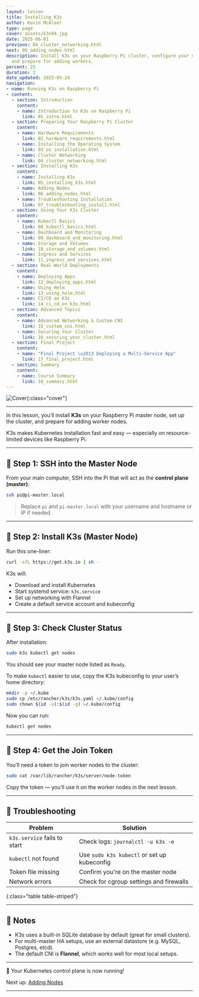 ```yaml
---
layout: lesson
title: Installing K3s
author: Kevin McAleer
type: page
cover: assets/k3s04.jpg
date: 2025-06-01
previous: 04_cluster_networking.html
next: 06_adding_nodes.html
description: Install K3s on your Raspberry Pi cluster, configure your master node,
  and prepare for adding workers.
percent: 25
duration: 2
date_updated: 2025-05-24
navigation:
- name: Running K3s on Raspberry Pi
- content:
  - section: Introduction
    content:
    - name: Introduction to K3s on Raspberry Pi
      link: 01_intro.html
  - section: Preparing Your Raspberry Pi Cluster
    content:
    - name: Hardware Requirements
      link: 02_hardware_requirements.html
    - name: Installing the Operating System
      link: 03_os_installation.html
    - name: Cluster Networking
      link: 04_cluster_networking.html
  - section: Installing K3s
    content:
    - name: Installing K3s
      link: 05_installing_k3s.html
    - name: Adding Nodes
      link: 06_adding_nodes.html
    - name: Troubleshooting Installation
      link: 07_troubleshooting_install.html
  - section: Using Your K3s Cluster
    content:
    - name: Kubectl Basics
      link: 08_kubectl_basics.html
    - name: Dashboard and Monitoring
      link: 09_dashboard_and_monitoring.html
    - name: Storage and Volumes
      link: 10_storage_and_volumes.html
    - name: Ingress and Services
      link: 11_ingress_and_services.html
  - section: Real-World Deployments
    content:
    - name: Deploying Apps
      link: 12_deploying_apps.html
    - name: Using Helm
      link: 13_using_helm.html
    - name: CI/CD on K3s
      link: 14_ci_cd_on_k3s.html
  - section: Advanced Topics
    content:
    - name: Advanced Networking & Custom CNI
      link: 15_custom_cni.html
    - name: Securing Your Cluster
      link: 16_securing_your_cluster.html
  - section: Final Project
    content:
    - name: "Final Project \u2013 Deploying a Multi-Service App"
      link: 17_final_project.html
  - section: Summary
    content:
    - name: Course Summary
      link: 18_summary.html
---
```



![Cover]({{page.cover}}){:class="cover"}

---

In this lesson, you’ll install **K3s** on your Raspberry Pi master node, set up the cluster, and prepare for adding worker nodes.

K3s makes Kubernetes installation fast and easy — especially on resource-limited devices like Raspberry Pi.

---

## 🚀 Step 1: SSH into the Master Node

From your main computer, SSH into the Pi that will act as the **control plane (master)**:

```bash
ssh pi@pi-master.local
```

> Replace `pi` and `pi-master.local` with your username and hostname or IP if needed.

---

## 🧰 Step 2: Install K3s (Master Node)

Run this one-liner:

```bash
curl -sfL https://get.k3s.io | sh -
```

K3s will:

* Download and install Kubernetes
* Start systemd service: `k3s.service`
* Set up networking with Flannel
* Create a default service account and kubeconfig

---

## 📁 Step 3: Check Cluster Status

After installation:

```bash
sudo k3s kubectl get nodes
```

You should see your master node listed as `Ready`.

To make `kubectl` easier to use, copy the K3s kubeconfig to your user’s home directory:

```bash
mkdir -p ~/.kube
sudo cp /etc/rancher/k3s/k3s.yaml ~/.kube/config
sudo chown $(id -u):$(id -g) ~/.kube/config
```

Now you can run:

```bash
kubectl get nodes
```

---

## 🔑 Step 4: Get the Join Token

You’ll need a token to join worker nodes to the cluster:

```bash
sudo cat /var/lib/rancher/k3s/server/node-token
```

Copy the token — you’ll use it on the worker nodes in the next lesson.

---

## 🧪 Troubleshooting

| Problem                      | Solution                                    |
| ---------------------------- | ------------------------------------------- |
| `k3s.service` fails to start | Check logs: `journalctl -u k3s -e`          |
| `kubectl` not found          | Use `sudo k3s kubectl` or set up kubeconfig |
| Token file missing           | Confirm you're on the master node           |
| Network errors               | Check for cgroup settings and firewalls     |
{:class="table table-striped"}

---

## 📝 Notes

* K3s uses a built-in SQLite database by default (great for small clusters).
* For multi-master HA setups, use an external datastore (e.g. MySQL, Postgres, etcd).
* The default CNI is **Flannel**, which works well for most local setups.

---

🎉 Your Kubernetes control plane is now running!

Next up: [Adding Nodes](06_adding_nodes)

---
